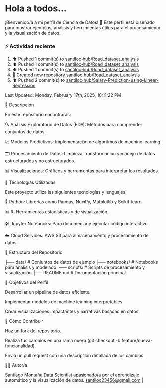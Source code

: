 # Hola a todos...
¡Bienvenido/a a mi perfil de Ciencia de Datos! 🚀 Este perfil está diseñado para mostrar ejemplos, análisis y herramientas útiles para el procesamiento y la visualización de datos.
### ⚡ Actividad reciente

<!--RECENT_ACTIVITY:start-->
1. ⬆️ Pushed 1 commit(s) to [santiloc-hub/Road_dataset_analysis](https://github.com/santiloc-hub/Road_dataset_analysis)<br>
2. ⬆️ Pushed 1 commit(s) to [santiloc-hub/Road_dataset_analysis](https://github.com/santiloc-hub/Road_dataset_analysis)<br>
3. ⬆️ Pushed 1 commit(s) to [santiloc-hub/Road_dataset_analysis](https://github.com/santiloc-hub/Road_dataset_analysis)<br>
4. 📔 Created new repository [santiloc-hub/Road_dataset_analysis](https://github.com/santiloc-hub/Road_dataset_analysis)<br>
5. ⬆️ Pushed 2 commit(s) to [santiloc-hub/Salary-Prediction-using-Linear-Regression](https://github.com/santiloc-hub/Salary-Prediction-using-Linear-Regression)<br>
<!--RECENT_ACTIVITY:end-->
<!--RECENT_ACTIVITY:last_update-->
Last Updated: Monday, February 17th, 2025, 10:11:22 PM
<!--RECENT_ACTIVITY:last_update_end-->



📌 Descripción

En este repositorio encontrarás:

🔍 Análisis Exploratorio de Datos (EDA): Métodos para comprender conjuntos de datos.

📈 Modelos Predictivos: Implementación de algoritmos de machine learning.

🗂️ Procesamiento de Datos: Limpieza, transformación y manejo de datos estructurados y no estructurados.

📊 Visualizaciones: Gráficos y herramientas para interpretar los resultados.

🚀 Tecnologías Utilizadas

Este proyecto utiliza las siguientes tecnologías y lenguajes:

🐍 Python: Librerías como Pandas, NumPy, Matplotlib y Scikit-learn.

📊 R: Herramientas estadísticas y de visualización.

🛠️ Jupyter Notebooks: Para documentar y ejecutar código interactivo.

☁️ Cloud Services: AWS S3 para almacenamiento y procesamiento de datos.

📁 Estructura del Repositorio

├── data/                # Conjuntos de datos de ejemplo
├── notebooks/           # Notebooks para análisis y modelado
├── scripts/             # Scripts de procesamiento y visualización
├── README.md            # Documentación principal

🎯 Objetivos del Perfil

Desarrollar un pipeline de datos eficiente.

Implementar modelos de machine learning interpretables.

Crear visualizaciones impactantes y narrativas basadas en datos.

📝 Cómo Contribuir

Haz un fork del repositorio.

Realiza tus cambios en una rama nueva (git checkout -b feature/nueva-funcionalidad).

Envía un pull request con una descripción detallada de los cambios.

👩‍💻 Autor/a

Santiago Montaña Data Scientist apasionado/a por el aprendizaje automático y la visualización de datos.
santiloc23456@gmail.com | 

